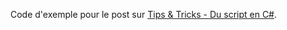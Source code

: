 Code d'exemple pour le post sur [Tips & Tricks - Du script en C#](https://www.ctrl-alt-suppr.dev/2022/02/28/tips-tricks-du-script-en-c/).
